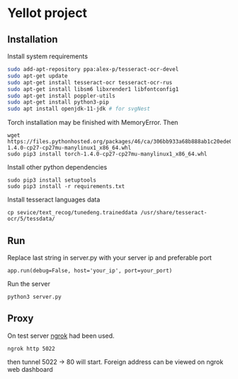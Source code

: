 # Yellot project

## Installation

Install system requirements
```bash
sudo add-apt-repository ppa:alex-p/tesseract-ocr-devel
sudo apt-get update
sudo apt-get install tesseract-ocr tesseract-ocr-rus
sudo apt-get install libsm6 libxrender1 libfontconfig1
sudo apt-get install poppler-utils
sudo apt-get install python3-pip
sudo apt install openjdk-11-jdk # for svgNest
```

Torch installation may be finished with MemoryError. Then
```
wget https://files.pythonhosted.org/packages/46/ca/306bb933a68b888ab1c20ede0342506b85857635f04fb55a56e53065579b/torch-1.4.0-cp27-cp27mu-manylinux1_x86_64.whl
sudo pip3 install torch-1.4.0-cp27-cp27mu-manylinux1_x86_64.whl
```


Install other python dependencies
```
sudo pip3 install setuptools
sudo pip3 install -r requirements.txt
```

Install tesseract languages data
```
cp sevice/text_recog/tunedeng.traineddata /usr/share/tesseract-ocr/5/tessdata/
```

## Run

Replace last string in server.py with your server ip and preferable port
```
app.run(debug=False, host='your_ip', port=your_port)
```

Run the server 
```
python3 server.py 
```


## Proxy

On test server [ngrok](https://dashboard.ngrok.com/get-started) had been used.
```
ngrok http 5022 
```

then tunnel 5022 -> 80 will start. Foreign address can be viewed on ngrok web dashboard
